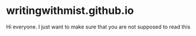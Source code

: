 # writingwithmist.github.io

Hi everyone. I just want to make sure that you are not supposed to read this
